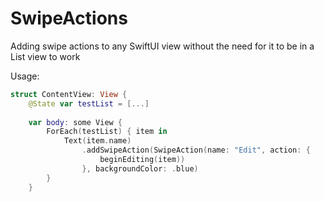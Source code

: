 # SwipeActions

Adding swipe actions to any SwiftUI view without the need for it to be in a List view to work

Usage:

```swift
struct ContentView: View {
    @State var testList = [...]
    
    var body: some View {
        ForEach(testList) { item in
            Text(item.name)
                .addSwipeAction(SwipeAction(name: "Edit", action: {
                    beginEditing(item))
                }, backgroundColor: .blue)
        }
    }
```
